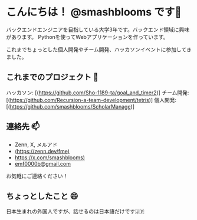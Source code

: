 # こんにちは！ @smashblooms です👋

バックエンドエンジニアを目指している大学3年です。バックエンド領域に興味があります。
Pythonを使ってWebアプリケーションを作っています。

これまでちょっとした個人開発やチーム開発、ハッカソンイベントに参加してきました。

## これまでのプロジェクト 🌱
ハッカソン: [(https://github.com/Sho-1189-ta/goal_and_timer2)]
チーム開発: [(https://github.com/Recursion-a-team-development/tetris)]
個人開発: [(https://github.com/smashblooms/ScholarManage)]

## 連絡先 📫

* Zenn, X, メルアド
* [(https://zenn.dev/fme)](Zenn)
* [https://x.com/smashblooms)](X)
* [emf0000b@gmail.com](メルアド)

お気軽にご連絡ください！

## ちょっとしたこと 😄

日本生まれの外国人ですが、話せるのは日本語だけです🇯🇵

<!---
smashblooms/smashblooms is a ✨ special ✨ repository because its `README.md` (this file) appears on your GitHub profile.
You can click the Preview link to take a look at your changes.
--->
